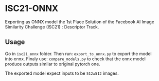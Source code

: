 # ISC21-ONNX
Exporting as ONNX model  the 1st Place Solution of the Facebook AI Image Similarity Challenge (ISC21) : Descriptor Track.


## Usage

Go in `isc21_onnx` folder. 
Then run: `export_to_onnx.py` to export the model into onnx.
Finaly use: `compare_models.py` to check that the onnx model produce outputs similar to original pytorch one.

The exported model expect inputs to be `512x512` images.
